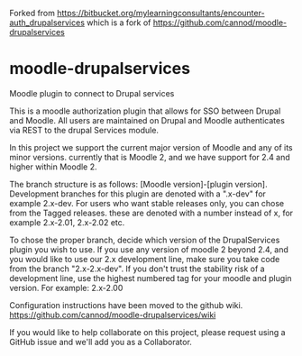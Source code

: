 Forked from https://bitbucket.org/mylearningconsultants/encounter-auth_drupalservices which is a fork of https://github.com/cannod/moodle-drupalservices

moodle-drupalservices
=====================

Moodle plugin to connect to Drupal services

This is a moodle authorization plugin that allows for SSO between Drupal and Moodle.
All users are maintained on Drupal and Moodle authenticates via REST to the drupal Services module.

In this project we support the current major version of Moodle and any of its minor versions.
currently that is Moodle 2, and we have support for 2.4 and higher within Moodle 2.

The branch structure is as follows: [Moodle version]-[plugin version].
Development branches for this plugin are denoted with a ".x-dev" for example 2.x-dev.
For users who want stable releases only, you can chose from the Tagged releases.
these are denoted with a number instead of x, for example 2.x-2.01, 2.x-2.02 etc.

To chose the proper branch, decide which version of the DrupalServices plugin you wish to use.
If you use any version of moodle 2 beyond 2.4, and you would like to use our 2.x development line,
make sure you take code from the branch "2.x-2.x-dev". If you don't trust the stability risk of a development line,
use the highest numbered tag for your moodle and plugin version. For example: 2.x-2.00

Configuration instructions have been moved to the github wiki. https://github.com/cannod/moodle-drupalservices/wiki

If you would like to help collaborate on this project, please request using a GitHub issue and we'll add you as a Collaborator.
